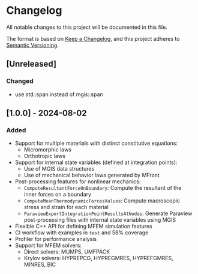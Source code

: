 # Changelog

All notable changes to this project will be documented in this file.

The format is based on [Keep a Changelog](https://keepachangelog.com/en/1.1.0/), and this project adheres to [Semantic Versioning](https://semver.org/spec/v2.0.0.html).

## [Unreleased]

### Changed

- use std::span instead of mgis::span

## [1.0.0] - 2024-08-02

### Added

- Support for multiple materials with distinct constitutive equations:
  - Micromorphic laws
  - Orthotropic laws
- Support for internal state variables (defined at integration points):
  - Use of MGIS data structures
  - Use of mechanical behavior laws generated by MFront
- Post-processing features for nonlinear mechanics:
  - `ComputeResultantForceOnBoundary`: Compute the resultant of the inner forces on a boundary
  - `ComputeMeanThermodynamicForcesValues`: Compute macroscopic stress and strain for each material
  - `ParaviewExportIntegrationPointResultsAtNodes`: Generate Paraview post-processing files with internal state variables using MGIS
- Flexible C++ API for defining MFEM simulation features
- CI workflow with examples in `test` and 58% coverage
- Profiler for performance analysis
- Support for MFEM solvers:
  - Direct solvers: MUMPS, UMFPACK
  - Krylov solvers: HYPREPCG, HYPREGMRES, HYPREFGMRES, MINRES, BIC
